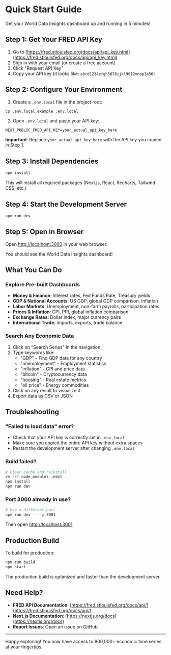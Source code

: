 # Quick Start Guide

Get your World Data Insights dashboard up and running in 5 minutes!

## Step 1: Get Your FRED API Key

1. Go to [https://fred.stlouisfed.org/docs/api/api_key.html](https://fred.stlouisfed.org/docs/api/api_key.html)
2. Sign in with your email (or create a free account)
3. Click "Request API Key"
4. Copy your API key (it looks like: `abcd1234efgh5678ijkl9012mnop3456`)

## Step 2: Configure Your Environment

1. Create a `.env.local` file in the project root:

```bash
cp .env.local.example .env.local
```

2. Open `.env.local` and paste your API key:

```
NEXT_PUBLIC_FRED_API_KEY=your_actual_api_key_here
```

**Important**: Replace `your_actual_api_key_here` with the API key you copied in Step 1.

## Step 3: Install Dependencies

```bash
npm install
```

This will install all required packages (Next.js, React, Recharts, Tailwind CSS, etc.)

## Step 4: Start the Development Server

```bash
npm run dev
```

## Step 5: Open in Browser

Open [http://localhost:3000](http://localhost:3000) in your web browser.

You should see the World Data Insights dashboard!

## What You Can Do

### Explore Pre-built Dashboards
- **Money & Finance**: Interest rates, Fed Funds Rate, Treasury yields
- **GDP & National Accounts**: US GDP, global GDP comparison, inflation
- **Labor Markets**: Unemployment, non-farm payrolls, participation rates
- **Prices & Inflation**: CPI, PPI, global inflation comparison
- **Exchange Rates**: Dollar index, major currency pairs
- **International Trade**: Imports, exports, trade balance

### Search Any Economic Data
1. Click on "Search Series" in the navigation
2. Type keywords like:
   - "GDP" - Find GDP data for any country
   - "unemployment" - Employment statistics
   - "inflation" - CPI and price data
   - "bitcoin" - Cryptocurrency data
   - "housing" - Real estate metrics
   - "oil price" - Energy commodities
3. Click on any result to visualize it
4. Export data as CSV or JSON

## Troubleshooting

### "Failed to load data" error?
- Check that your API key is correctly set in `.env.local`
- Make sure you copied the entire API key without extra spaces
- Restart the development server after changing `.env.local`

### Build failed?
```bash
# Clear cache and reinstall
rm -rf node_modules .next
npm install
npm run dev
```

### Port 3000 already in use?
```bash
# Use a different port
npm run dev -- -p 3001
```

Then open [http://localhost:3001](http://localhost:3001)

## Production Build

To build for production:

```bash
npm run build
npm start
```

The production build is optimized and faster than the development server.

## Need Help?

- **FRED API Documentation**: [https://fred.stlouisfed.org/docs/api/](https://fred.stlouisfed.org/docs/api/)
- **Next.js Documentation**: [https://nextjs.org/docs](https://nextjs.org/docs)
- **Report Issues**: Open an issue on GitHub

---

Happy exploring! You now have access to 800,000+ economic time series at your fingertips.
